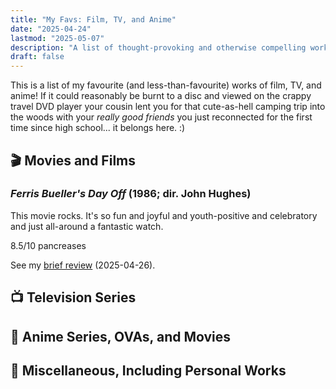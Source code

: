 ```yaml
---
title: "My Favs: Film, TV, and Anime"
date: "2025-04-24"
lastmod: "2025-05-07"
description: "A list of thought-provoking and otherwise compelling works of film and television, all of them reviewed by me. See all my favs in one place!"
draft: false
---
```


This is a list of my favourite (and less-than-favourite) works of film, TV, and anime! If it could reasonably be burnt to a disc and viewed on the crappy travel DVD player your cousin lent you for that cute-as-hell camping trip into the woods with your _really good friends_ you just reconnected for the first time since high school... it belongs here. :)

## 🎬 Movies and Films

### _Ferris Bueller's Day Off_ (1986; dir. John Hughes)

This movie rocks. It's so fun and joyful and youth-positive and celebratory and just all-around a fantastic watch.

8.5/10 pancreases

See my [brief review](/2025/04/post-review-ferris-buellers-day-off-1986/) (2025-04-26).

## 📺 Television Series

## 💢 Anime Series, OVAs, and Movies

## 📼 Miscellaneous, Including Personal Works
